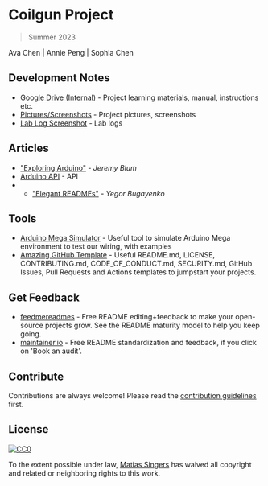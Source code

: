 # Coilgun Project 
> Summer 2023

Ava Chen | Annie Peng | Sophia Chen

## Development Notes
- [Google Drive (Internal)](https://drive.google.com/drive/u/0/folders/1kPVlKQgt4IuTnx3cwziApn0uUnmumPuY) - Project learning materials, manual, instructions etc.
- [Pictures/Screenshots](https://github.com/avaa8678/coilgun/tree/main/docs/hardware) - Project pictures, screenshots
- [Lab Log Screenshot]() - Lab logs

## Articles
- ["Exploring Arduino"]([https://github.com/hackergrrl/art-of-readme#readme](https://www.exploringarduino.com/content2/ch1/)) - *Jeremy Blum*
- [Arduino API](https://www.arduino.cc/reference/en/) - API
- - ["Elegant READMEs"](https://www.yegor256.com/2019/04/23/elegant-readme.html) - *Yegor Bugayenko*

## Tools
- [Arduino Mega Simulator](https://wokwi.com/projects/new/arduino-mega) - Useful tool to simulate Arduino Mega environment to test our wiring, with examples
- [Amazing GitHub Template](https://github.com/dec0dOS/amazing-github-template#readme) - Useful README.md, LICENSE, CONTRIBUTING.md, CODE_OF_CONDUCT.md, SECURITY.md, GitHub Issues, Pull Requests and Actions templates to jumpstart your projects.

## Get Feedback
- [feedmereadmes](https://github.com/LappleApple/feedmereadmes#readme) - Free README editing+feedback to make your open-source projects grow. See the README maturity model to help you keep going.
- [maintainer.io](https://maintainer.io/) - Free README standardization and feedback, if you click on 'Book an audit'.

## Contribute
Contributions are always welcome!
Please read the [contribution guidelines](contributing.md) first.

## License
[![CC0](https://licensebuttons.net/p/zero/1.0/88x31.png)](https://creativecommons.org/publicdomain/zero/1.0/)

To the extent possible under law, [Matias Singers](https://mts.io) has waived all copyright and related or neighboring rights to this work.


